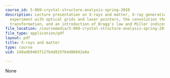 ```yaml
---
course_id: 5-069-crystal-structure-analysis-spring-2010
description: Lecture presentation on X-rays and matter, X-ray generation, a diffraction
  experiment with optical grids and laser pointers, the convolution theorem and Fourier
  transformation, and an introduction of Bragg's law and Miller indices.
file_location: /coursemedia/5-069-crystal-structure-analysis-spring-2010/248adb9483f127b4d815fb4d06042e0a_diffrac_handout1.pdf
file_type: application/pdf
layout: pdf
title: X-rays and matter
type: course
uid: 248adb9483f127b4d815fb4d06042e0a

---
```

None